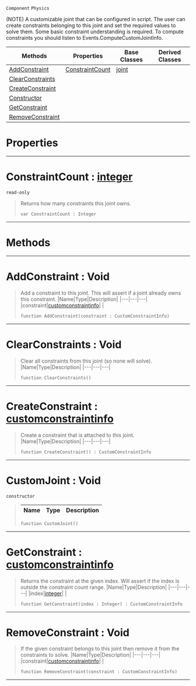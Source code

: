  `Component` `Physics`



(NOTE) A customizable joint that can be configured in script. The user can create constraints belonging to this joint and set the required values to solve them. Some basic constraint understanding is required. To compute constraints you should listen to Events.ComputeCustomJointInfo.

|Methods|Properties|Base Classes|Derived Classes|
|---|---|---|---|
|[ AddConstraint](https://github.com/PlasmaEngine/PlasmaDocs/blob/master/code_reference/class_reference/customjoint.markdown#addconstraint-void)|[ ConstraintCount](https://github.com/PlasmaEngine/PlasmaDocs/blob/master/code_reference/class_reference/customjoint.markdown#constraintcount-plasma-eng)|[joint](https://github.com/PlasmaEngine/PlasmaDocs/blob/master/code_reference/class_reference/joint.markdown)| |
|[ ClearConstraints](https://github.com/PlasmaEngine/PlasmaDocs/blob/master/code_reference/class_reference/customjoint.markdown#clearconstraints-void)| | | |
|[ CreateConstraint](https://github.com/PlasmaEngine/PlasmaDocs/blob/master/code_reference/class_reference/customjoint.markdown#createconstraint-plasma-en)| | | |
|[ Constructor](https://github.com/PlasmaEngine/PlasmaDocs/blob/master/code_reference/class_reference/customjoint.markdown#customjoint-void)| | | |
|[ GetConstraint](https://github.com/PlasmaEngine/PlasmaDocs/blob/master/code_reference/class_reference/customjoint.markdown#getconstraint-plasma-engin)| | | |
|[ RemoveConstraint](https://github.com/PlasmaEngine/PlasmaDocs/blob/master/code_reference/class_reference/customjoint.markdown#removeconstraint-void)| | | |


 #  Properties


---  
 #  ConstraintCount : [integer](https://github.com/PlasmaEngine/PlasmaDocs/blob/master/code_reference/lightning_base_types/integer.markdown)

 `read-only`

> Returns how many constraints this joint owns.
> ``` lang=cpp, name=Lightning
> var ConstraintCount : Integer


---  
 #  Methods


---  
 #  AddConstraint : Void

> Add a constraint to this joint. This will assert if a joint already owns this constraint.
> |Name|Type|Description|
> |---|---|---|
> |constraint|[customconstraintinfo](https://github.com/PlasmaEngine/PlasmaDocs/blob/master/code_reference/class_reference/customconstraintinfo.markdown)| |
> ``` lang=cpp, name=Lightning
> function AddConstraint(constraint : CustomConstraintInfo)
> ``` 


---  
 #  ClearConstraints : Void

> Clear all constraints from this joint (so none will solve).
> |Name|Type|Description|
> |---|---|---|
> ``` lang=cpp, name=Lightning
> function ClearConstraints()
> ``` 


---  
 #  CreateConstraint : [customconstraintinfo](https://github.com/PlasmaEngine/PlasmaDocs/blob/master/code_reference/class_reference/customconstraintinfo.markdown)

> Create a constraint that is attached to this joint.
> |Name|Type|Description|
> |---|---|---|
> ``` lang=cpp, name=Lightning
> function CreateConstraint() : CustomConstraintInfo
> ``` 


---  
 #  CustomJoint : Void

 `constructor`

> 
> |Name|Type|Description|
> |---|---|---|
> ``` lang=cpp, name=Lightning
> function CustomJoint()
> ``` 


---  
 #  GetConstraint : [customconstraintinfo](https://github.com/PlasmaEngine/PlasmaDocs/blob/master/code_reference/class_reference/customconstraintinfo.markdown)

> Returns the constraint at the given index. Will assert if the index is outside the constraint count range.
> |Name|Type|Description|
> |---|---|---|
> |index|[integer](https://github.com/PlasmaEngine/PlasmaDocs/blob/master/code_reference/lightning_base_types/integer.markdown)| |
> ``` lang=cpp, name=Lightning
> function GetConstraint(index : Integer) : CustomConstraintInfo
> ``` 


---  
 #  RemoveConstraint : Void

> If the given constraint belongs to this joint then remove it from the constraints to solve.
> |Name|Type|Description|
> |---|---|---|
> |constraint|[customconstraintinfo](https://github.com/PlasmaEngine/PlasmaDocs/blob/master/code_reference/class_reference/customconstraintinfo.markdown)| |
> ``` lang=cpp, name=Lightning
> function RemoveConstraint(constraint : CustomConstraintInfo)
> ``` 


---  
 

 